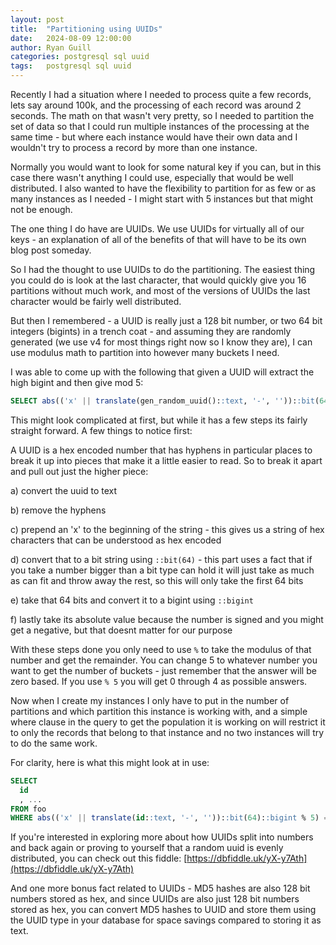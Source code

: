 ```yaml
---
layout: post
title:  "Partitioning using UUIDs"
date:   2024-08-09 12:00:00
author: Ryan Guill
categories: postgresql sql uuid
tags:	postgresql sql uuid
---
```

Recently I had a situation where I needed to process quite a few records, lets say around 100k, and the processing of each record was around 2 seconds. The math on that wasn't very pretty, so I needed to partition the set of data so that I could run multiple instances of the processing at the same time - but where each instance would have their own data and I wouldn't try to process a record by more than one instance.

Normally you would want to look for some natural key if you can, but in this case there wasn't anything I could use, especially that would be well distributed. I also wanted to have the flexibility to partition for as few or as many instances as I needed - I might start with 5 instances but that might not be enough.

The one thing I do have are UUIDs. We use UUIDs for virtually all of our keys - an explanation of all of the benefits of that will have to be its own blog post someday.

So I had the thought to use UUIDs to do the partitioning. The easiest thing you could do is look at the last character, that would quickly give you 16 partitions without much work, and most of the versions of UUIDs the last character would be fairly well distributed.

But then I remembered - a UUID is really just a 128 bit number, or two 64 bit integers (bigints) in a trench coat - and assuming they are randomly generated (we use v4 for most things right now so I know they are), I can use modulus math to partition into however many buckets I need.

I was able to come up with the following that given a UUID will extract the high bigint and then give mod 5:

```sql
SELECT abs(('x' || translate(gen_random_uuid()::text, '-', ''))::bit(64)::bigint % 5)
```

This might look complicated at first, but while it has a few steps its fairly straight forward. A few things to notice first:

A UUID is a hex encoded number that has hyphens in particular places to break it up into pieces that make it a little easier to read.  So to break it apart and pull out just the higher piece:

a) convert the uuid to text

b) remove the hyphens

c) prepend an 'x' to the beginning of the string - this gives us a string of hex characters that can be understood as hex encoded

d) convert that to a bit string using `::bit(64)` - this part uses a fact that if you take a number bigger than a bit type can hold it will just take as much as can fit and throw away the rest, so this will only take the first 64 bits

e) take that 64 bits and convert it to a bigint using `::bigint`

f) lastly take its absolute value because the number is signed and you might get a negative, but that doesnt matter for our purpose

With these steps done you only need to use `%` to take the modulus of that number and get the remainder. You can change 5 to whatever number you want to get the number of buckets - just remember that the answer will be zero based. If you use `% 5` you will get 0 through 4 as possible answers.

Now when I create my instances I only have to put in the number of partitions and which partition this instance is working with, and a simple where clause in the query to get the population it is working on will restrict it to only the records that belong to that instance and no two instances will try to do the same work.

For clarity, here is what this might look at in use:

```sql
SELECT
  id
  , ...
FROM foo
WHERE abs(('x' || translate(id::text, '-', ''))::bit(64)::bigint % 5) = 2
```

If you're interested in exploring more about how UUIDs split into numbers and back again or proving to yourself that a random uuid is evenly distributed, you can check out this fiddle: [https://dbfiddle.uk/yX-y7Ath](https://dbfiddle.uk/yX-y7Ath)

And one more bonus fact related to UUIDs - MD5 hashes are also 128 bit numbers stored as hex, and since UUIDs are also just 128 bit numbers stored as hex, you can convert MD5 hashes to UUID and store them using the UUID type in your database for space savings compared to storing it as text.
